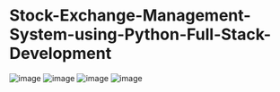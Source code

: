 # Stock-Exchange-Management-System-using-Python-Full-Stack-Development
![image](https://github.com/yaseen90497/Stock-Exchange-Management-System-using-Python-Full-Stack-Development/assets/96166162/42f8d5cb-1091-4219-bdfd-07514e41a768)
![image](https://github.com/yaseen90497/Stock-Exchange-Management-System-using-Python-Full-Stack-Development/assets/96166162/cd2d7aff-fe86-40c6-bd00-eced43cb694e)
![image](https://github.com/yaseen90497/Stock-Exchange-Management-System-using-Python-Full-Stack-Development/assets/96166162/ca0f20d7-9a79-4d8d-be3d-c265f25bfb02)
![image](https://github.com/yaseen90497/Stock-Exchange-Management-System-using-Python-Full-Stack-Development/assets/96166162/d89c9273-1da5-45bf-b92e-d392a0e55c59)
